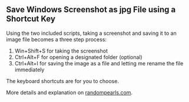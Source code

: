 ## Save Windows Screenshot as jpg File using a Shortcut Key
Using the two included scripts, taking a screenshot and saving it to an image file becomes a three step process:
1. Win+Shift+S for taking the screenshot
2. Ctrl+Alt+F for opening a designated folder (optional)
3. Ctrl+Alt+I for saving the image as a file and letting me rename the file immediately

The keyboard shortcuts are for you to choose.

More details and explanation on [randompearls.com](https://randompearls.com/science-and-technology/information-technology/coding-and-development-reference-and-tools/save-windows-screenshot-jpg-file-one-step-shortcut-script/).
